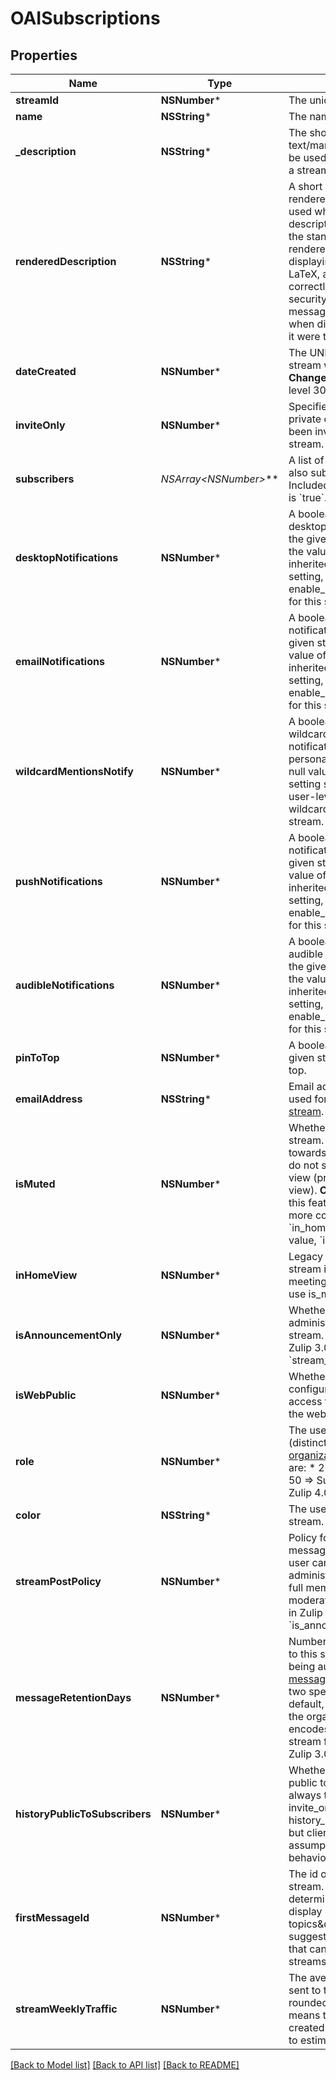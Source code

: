# OAISubscriptions

## Properties
Name | Type | Description | Notes
------------ | ------------- | ------------- | -------------
**streamId** | **NSNumber*** | The unique ID of a stream.  | [optional] 
**name** | **NSString*** | The name of a stream.  | [optional] 
**_description** | **NSString*** | The short description of a stream in text/markdown format, intended to be used to prepopulate UI for editing a stream&#39;s description.  | [optional] 
**renderedDescription** | **NSString*** | A short description of a stream rendered as HTML, intended to be used when displaying the stream description in a UI.  One should use the standard Zulip rendered_markdown CSS when displaying this content so that emoji, LaTeX, and other syntax work correctly.  And any client-side security logic for user-generated message content should be applied when displaying this HTML as though it were the body of a Zulip message.  | [optional] 
**dateCreated** | **NSNumber*** | The UNIX timestamp for when the stream was created, in UTC seconds.  **Changes**: New in Zulip 4.0 (feature level 30).  | [optional] 
**inviteOnly** | **NSNumber*** | Specifies whether the stream is private or not. Only people who have been invited can access a private stream.  | [optional] 
**subscribers** | **NSArray&lt;NSNumber*&gt;*** | A list of user IDs of users who are also subscribed to a given stream. Included only if &#x60;include_subscribers&#x60; is &#x60;true&#x60;.  | [optional] 
**desktopNotifications** | **NSNumber*** | A boolean specifying whether desktop notifications are enabled for the given stream.  A null value means the value of this setting should be inherited from the user-level default setting, enable_stream_desktop_notifications, for this stream.  | [optional] 
**emailNotifications** | **NSNumber*** | A boolean specifying whether email notifications are enabled for the given stream.  A null value means the value of this setting should be inherited from the user-level default setting, enable_stream_email_notifications, for this stream.  | [optional] 
**wildcardMentionsNotify** | **NSNumber*** | A boolean specifying whether wildcard mentions trigger notifications as though they were personal mentions in this stream.  A null value means the value of this setting should be inherited from the user-level default setting, wildcard_mentions_notify, for this stream.  | [optional] 
**pushNotifications** | **NSNumber*** | A boolean specifying whether push notifications are enabled for the given stream.  A null value means the value of this setting should be inherited from the user-level default setting, enable_stream_push_notifications, for this stream.  | [optional] 
**audibleNotifications** | **NSNumber*** | A boolean specifying whether audible notifications are enabled for the given stream.  A null value means the value of this setting should be inherited from the user-level default setting, enable_stream_audible_notifications, for this stream.  | [optional] 
**pinToTop** | **NSNumber*** | A boolean specifying whether the given stream has been pinned to the top.  | [optional] 
**emailAddress** | **NSString*** | Email address of the given stream, used for [sending emails to the stream](/help/message-a-stream-by-email).  | [optional] 
**isMuted** | **NSNumber*** | Whether the user has muted the stream. Muted streams do not count towards your total unread count and do not show up in &#x60;All messages&#x60; view (previously known as &#x60;Home&#x60; view).  **Changes**: Prior to Zulip 2.1, this feature was represented by the more confusingly named &#x60;in_home_view&#x60; (with the opposite value, &#x60;in_home_view&#x3D;!is_muted&#x60;).  | [optional] 
**inHomeView** | **NSNumber*** | Legacy property for if the given stream is muted, with inverted meeting.  **Deprecated**; clients should use is_muted where available.  | [optional] 
**isAnnouncementOnly** | **NSNumber*** | Whether only organization administrators can post to the stream.  **Changes**: Deprecated in Zulip 3.0 (feature level 1), use &#x60;stream_post_policy&#x60; instead.  | [optional] 
**isWebPublic** | **NSNumber*** | Whether the stream has been configured to allow unauthenticated access to its message history from the web.  | [optional] 
**role** | **NSNumber*** | The user&#39;s role within the stream (distinct from the user&#39;s [organization-level role](/help/roles-and-permissions)). Valid values are:  * 20 &#x3D;&gt; Stream administrator. * 50 &#x3D;&gt; Subscriber.  **Changes**: New in Zulip 4.0 (feature level 31).  | [optional] 
**color** | **NSString*** | The user&#39;s personal color for the stream.  | [optional] 
**streamPostPolicy** | **NSNumber*** | Policy for which users can post messages to the stream.  * 1 &#x3D;&gt; Any user can post. * 2 &#x3D;&gt; Only administrators can post. * 3 &#x3D;&gt; Only full members can post. * 4 &#x3D;&gt; Only moderators can post.  **Changes**: New in Zulip 3.0, replacing the previous &#x60;is_announcement_only&#x60; boolean.  | [optional] 
**messageRetentionDays** | **NSNumber*** | Number of days that messages sent to this stream will be stored before being automatically deleted by the [message retention policy](/help/message-retention-policy).  There are two special values:  * &#x60;null&#x60;, the default, means the stream will inherit the organization   level setting. * &#x60;-1&#x60; encodes retaining messages in this stream forever.  **Changes**: New in Zulip 3.0 (feature level 17).  | [optional] 
**historyPublicToSubscribers** | **NSNumber*** | Whether the history of the stream is public to its subscribers.  Currently always true for public streams (i.e. invite_only&#x3D;False implies history_public_to_subscribers&#x3D;True), but clients should not make that assumption, as we may change that behavior in the future.  | [optional] 
**firstMessageId** | **NSNumber*** | The id of the first message in the stream.  Intended to help clients determine whether they need to display UI like the \&quot;more topics\&quot; widget that would suggest the stream has older history that can be accessed.  Null is used for streams with no message history.  | [optional] 
**streamWeeklyTraffic** | **NSNumber*** | The average number of messages sent to the stream in recent weeks, rounded to the nearest integer.  Null means the stream was recently created and there is insufficient data to estimate the average traffic.  | [optional] 

[[Back to Model list]](../README.md#documentation-for-models) [[Back to API list]](../README.md#documentation-for-api-endpoints) [[Back to README]](../README.md)


